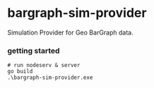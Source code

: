 # bargraph-sim-provider

Simulation Provider for Geo BarGraph data.  
  
### getting started
``` shell
# run nodeserv & server 
go build
.\bargraph-sim-provider.exe
```
